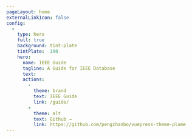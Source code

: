 ```yaml
---
pageLayout: home
externalLinkIcon: false
config:
  -
    type: hero
    full: true
    background: tint-plate
    tintPlate:  190
    hero:
      name: IEEE Guide
      tagline: A Guide for IEEE Database
      text: 
      actions:
        -
          theme: brand
          text: IEEE Guide
          link: /guide/
        -
          theme: alt
          text: Github →
          link: https://github.com/pengzhanbo/vuepress-theme-plume
---
```

